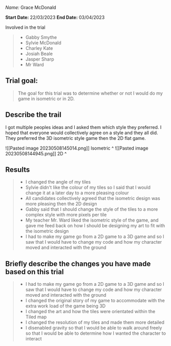 _Name:_ Grace McDonald

**Start Date:**
22/03/2023
**End Date:**
03/04/2023

Involved in the trial
>- Gabby Smythe
>- Sylvie McDonald
>- Charley Kate
>- Josiah Beale
>- Jasper Sharp
>- Mr Ward

## Trial goal:
>The goal for this trial was to determine whether or not I would do my game in isometric or in 2D.

## Describe the trail
 I got multiple peoples ideas and I asked them which style they preferred. I hoped that everyone would collectively agree on a style and they all did. They preferred the 3D isometric style game then the 2D flat game.

![[Pasted image 20230508145014.png]]
Isometric ^
![[Pasted image 20230508144945.png]]
2D ^
## Results
> - I changed the angle of my tiles
> - Sylvie didn't like the colour of my tiles so I said that I would change it at a later day to a more pleasing colour
> - All candidates collectively agreed that the isometric design was more pleasing then the 2D design
> - Gabby said that I should change the style of the tiles to a more complex style with more pixels per tile
> - My teacher Mr. Ward liked the isometric style of the game, and gave me feed back on how I should be designing my art to fit with the isometric design
> - I had to make my game go from a 2D game to a 3D game and so I saw that I would have to change my code and how my character moved and interacted with the ground

## Briefly describe the changes you have made based on this trial
> - I had to make my game go from a 2D game to a 3D game and so I saw that I would have to change my code and how my character moved and interacted with the ground
> - I changed the original story of my game to accommodate with the extra work load of the game being 3D
> - I changed the art and how the tiles were orientated within the Tiled map
> - I changed the resolution of my tiles and made them more detailed
> - I disenabled gravity so that I would be able to walk around freely so that I would be able to determine how I wanted the character to interact
